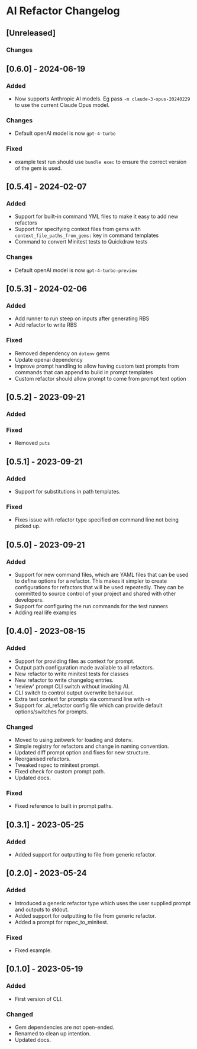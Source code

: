 # AI Refactor Changelog

## [Unreleased]

### Changes


## [0.6.0] - 2024-06-19

### Added

- Now supports Anthropic AI models. Eg pass `-m claude-3-opus-20240229` to use the current Claude Opus model.

### Changes
- Default openAI model is now `gpt-4-turbo`

### Fixed

- example test run should use `bundle exec` to ensure the correct version of the gem is used.

## [0.5.4] - 2024-02-07

### Added
- Support for built-in command YML files to make it easy to add new refactors
- Support for specifying context files from gems with `context_file_paths_from_gems:` key in command templates
- Command to convert Minitest tests to Quickdraw tests

### Changes
- Default openAI model is now `gpt-4-turbo-preview`

## [0.5.3] - 2024-02-06

### Added
- Add runner to run steep on inputs after generating RBS
- Add refactor to write RBS

### Fixed
- Removed dependency on `dotenv` gems
- Update openai dependency
- Improve prompt handling to allow having custom text prompts from commands that can append to build in prompt templates
- Custom refactor should allow prompt to come from prompt text option

## [0.5.2] - 2023-09-21

### Added

### Fixed
- Removed `puts`

## [0.5.1] - 2023-09-21

### Added

- Support for substitutions in path templates.

### Fixed

- Fixes issue with refactor type specified on command line not being picked up.


## [0.5.0] - 2023-09-21

### Added

- Support for new command files, which are YAML files that can be used to define options for a refactor. This makes it
  simpler to create configurations for refactors that will be used repeatedly. They can be committed to source control
  of your project and shared with other developers.
- Support for configuring the run commands for the test runners
- Adding real life examples

## [0.4.0] - 2023-08-15

### Added

- Support for providing files as context for prompt.
- Output path configuration made available to all refactors.
- New refactor to write minitest tests for classes
- New refactor to write changelog entries.
- 'review' prompt CLI switch without invoking AI.
- CLI switch to control output overwrite behaviour.
- Extra text context for prompts via command line with -x
- Support for .ai_refactor config file which can provide default options/switches for prompts.

### Changed

- Moved to using zeitwerk for loading and dotenv.
- Simple registry for refactors and change in naming convention.
- Updated diff prompt option and fixes for new structure.
- Reorganised refactors.
- Tweaked rspec to minitest prompt.
- Fixed check for custom prompt path.
- Updated docs.

### Fixed

- Fixed reference to built in prompt paths.

## [0.3.1] - 2023-05-25

### Added

- Added support for outputting to file from generic refactor.

## [0.2.0] - 2023-05-24

### Added

- Introduced a generic refactor type which uses the user supplied prompt and outputs to stdout.
- Added support for outputting to file from generic refactor.
- Added a prompt for rspec_to_minitest.

### Fixed

- Fixed example.

## [0.1.0] - 2023-05-19

### Added

- First version of CLI.

### Changed

- Gem dependencies are not open-ended.
- Renamed to clean up intention.
- Updated docs.
